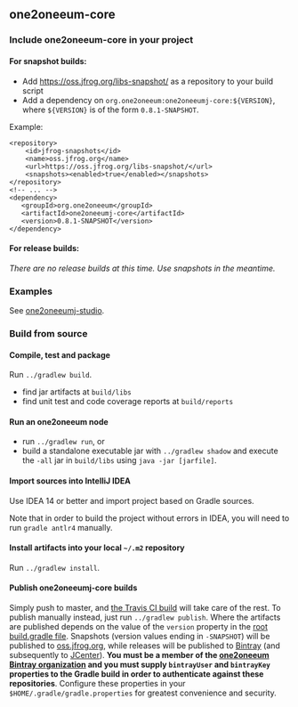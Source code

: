 
## one2oneeum-core

### Include one2oneeum-core in your project

#### For snapshot builds:

 - Add https://oss.jfrog.org/libs-snapshot/ as a repository to your build script
 - Add a dependency on `org.one2oneeum:one2oneeumj-core:${VERSION}`, where `${VERSION}` is of the form `0.8.1-SNAPSHOT`.

Example:

    <repository>
        <id>jfrog-snapshots</id>
        <name>oss.jfrog.org</name>
        <url>https://oss.jfrog.org/libs-snapshot/</url>
        <snapshots><enabled>true</enabled></snapshots>
    </repository>
    <!-- ... -->
    <dependency>
       <groupId>org.one2oneeum</groupId>
       <artifactId>one2oneeumj-core</artifactId>
       <version>0.8.1-SNAPSHOT</version>
    </dependency>

#### For release builds:

_There are no release builds at this time. Use snapshots in the meantime._


### Examples

See [one2oneeumj-studio](../one2oneeumj-studio).


### Build from source

#### Compile, test and package

Run `../gradlew build`.

 - find jar artifacts at `build/libs`
 - find unit test and code coverage reports at `build/reports`

#### Run an one2oneeum node

 - run `../gradlew run`, or
 - build a standalone executable jar with `../gradlew shadow` and execute the `-all` jar in `build/libs` using `java -jar [jarfile]`.

#### Import sources into IntelliJ IDEA

Use IDEA 14 or better and import project based on Gradle sources.

Note that in order to build the project without errors in IDEA, you will need to run `gradle antlr4` manually.

#### Install artifacts into your local `~/.m2` repository

Run `../gradlew install`.

#### Publish one2oneeumj-core builds

Simply push to master, and [the Travis CI build](https://travis-ci.org/one2oneeum/one2oneeumj) will take care of the rest. To publish manually instead, just run `../gradlew publish`. Where the artifacts are published depends on the value of the `version` property in the [root build.gradle file](../build.gradle). Snapshots (version values ending in `-SNAPSHOT`) will be published to [oss.jfrog.org](https://oss.jfrog.org/libs-snapshot/org/one2oneeum/), while releases will be published to [Bintray](https://bintray.com/one2oneeum/maven/org.one2oneeum/) (and subsequently to [JCenter](http://jcenter.bintray.com/org/one2oneeum/)). **You must be a member of the [one2oneeum Bintray organization](https://bintray.com/one2oneeum) and you must supply `bintrayUser` and `bintrayKey` properties to the Gradle build in order to authenticate against these repositories**. Configure these properties in your `$HOME/.gradle/gradle.properties` for greatest convenience and security.
